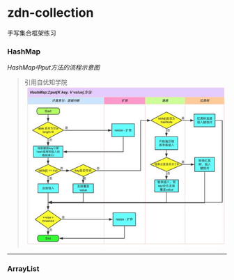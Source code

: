 # zdn-collection
手写集合框架练习
### HashMap
*HashMap中put方法的流程示意图*
>引用自优知学院 
![image](./zdn-hashmap/src/main/resources/img/hashmap.jpg)

---
### ArrayList


